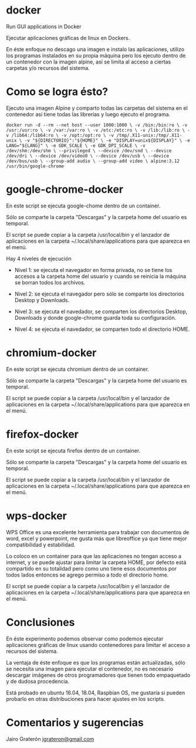 # docker

Run GUI applications in Docker

Ejecutar aplicaciones gráficas de linux en Dockers.

En éste enfoque no descago una imagen e instalo las aplicaciones, utilizo los programas instalados en su propia máquina pero los ejecuto dentro de un contenedor con la imagen alpine, así se limita al acceso a ciertas carpetas y/o recursos del sistema.

# Como se logra ésto?

Ejecuto una imagen Alpine y comparto todas las carpetas del sistema en el contenedor así tiene todas las librerías y luego ejecuto el programa.

`
docker run -d --rm --net host --user 1000:1000 \
		-v /bin:/bin:ro \
		-v /usr:/usr:ro \
		-v /var:/var:ro \
		-v /etc:/etc:ro \
		-v /lib:/lib:ro \
		-v /lib64:/lib64:ro \
		-v /opt:/opt:ro \
		-v /tmp/.X11-unix:/tmp/.X11-unix \
		-v "${DIRECTORIO}":"${HOME}" \
		-e "DISPLAY=unix${DISPLAY}" \
		-e LANG="${LANG}" \
		-e GDK_SCALE \
		-e GDK_DPI_SCALE \
		-v /dev/shm:/dev/shm \
		--privileged \
		--device /dev/snd \
		--device /dev/dri \
		--device /dev/video0 \
		--device /dev/usb \
		--device /dev/bus/usb \
		--group-add audio \
		--group-add video \
		alpine:3.12 /usr/bin/google-chrome 
`

# google-chrome-docker

En este script se ejecuta google-chome dentro de un container.

Sólo se comparte la carpeta "Descargas" y la carpeta home del usuario es temporal.

El script se puede copiar a la carpeta /usr/local/bin y el lanzador de aplicaciones en la carpeta ~/.local/share/applications para que aparezca en el menú.

Hay 4 niveles de ejecución

- Nivel 1: se ejecuta el navegador en forma privada, no se tiene los accesos a la carpeta home del usuario y cuando se reinicia la máquina se borran todos los archivos.

- Nivel 2: se ejecuta el navegador pero sólo se comparte los directorios Desktop y Downloads.

- Nivel 3: se ejecuta el navedador, se comparten los directorios Desktop, Downloads y donde google-chrome guarda toda su configuración.

- Nivel 4: se ejecuta el navedador, se comparten todo el directorio HOME.

# chromium-docker

En este script se ejecuta chromium dentro de un container.

Sólo se comparte la carpeta "Descargas" y la carpeta home del usuario es temporal.

El script se puede copiar a la carpeta /usr/local/bin y el lanzador de aplicaciones en la carpeta ~/.local/share/applications para que aparezca en el menú.

# firefox-docker

En este script se ejecuta firefox dentro de un container.

Sólo se comparte la carpeta "Descargas" y la carpeta home del usuario es temporal.

El script se puede copiar a la carpeta /usr/local/bin y el lanzador de aplicaciones en la carpeta ~/.local/share/applications para que aparezca en el menú.

# wps-docker

WPS Office es una excelente herramienta para trabajar con documentos de word, excel y powerpoint, me gusta más que libreoffice ya que tiene mejor compatibilidad y estabilidad.

Lo coloco en un container para que las aplicaciones no tengan acceso a internet, y se puede ajustar para limitar la carpeta HOME, por defecto está compartido en su totalidad pero como uno tiene esos documentos por todos lados entonces se agrego permiso a todo el directorio home.

El script se puede copiar a la carpeta /usr/local/bin y el lanzador de aplicaciones en la carpeta ~/.local/share/applications para que aparezca en el menú.

# Conclusiones

En éste experimento podemos observar como podemos ejecutar aplicaciones gráficas de linux usando contenedores para limitar el acceso a recursos del sistema.

La ventaja de éste enfoque es que los programas están actualizadas, sólo se necesita una imagen para ejecutar el contenedor, no es necesario descargar imágenes de otros programadores que tienen todo empaquetado y de dudosa procedencia.

Está probado en ubuntu 16.04, 18.04, Raspbian OS, me gustaría si pueden probarlo en otras distribuciones para hacer ajustes en los scripts.

# Comentarios y sugerencias

Jairo Graterón jgrateron@gmail.com


